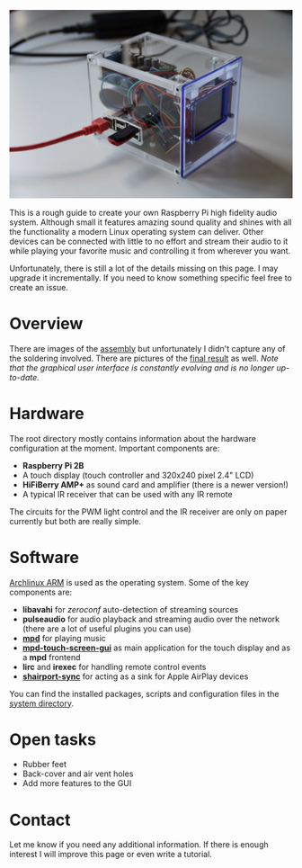 ![picture of the finished device](https://raw.githubusercontent.com/muesli4/tiny-hifi/master/images/left%20view%20(b).JPG "The finished device.")

This is a rough guide to create your own Raspberry Pi high fidelity audio system. Although small it features amazing sound quality and shines with all the functionality a modern Linux operating system can deliver. Other devices can be connected with little to no effort and stream their audio to it while playing your favorite music and controlling it from wherever you want.

Unfortunately, there is still a lot of the details missing on this page. I may upgrade it incrementally. If you need to know something specific feel free to create an issue.

# Overview

There are images of the [assembly](https://github.com/muesli4/tiny-hifi/tree/master/images/assembly) but unfortunately I didn't capture any of the soldering involved. There are pictures of the [final result](https://github.com/muesli4/tiny-hifi/tree/master/images) as well. *Note that the graphical user interface is constantly evolving and is no longer up-to-date.*

# Hardware

The root directory mostly contains information about the hardware configuration at the moment. Important components are:

* **Raspberry Pi 2B**
* A touch display (touch controller and 320x240 pixel 2.4" LCD)
* **HiFiBerry AMP+** as sound card and amplifier (there is a newer version!)
* A typical IR receiver that can be used with any IR remote

The circuits for the PWM light control and the IR receiver are only on paper currently but both are really simple.

# Software

[Archlinux ARM](https://archlinuxarm.org/) is used as the operating system. Some of the key components are:

* **libavahi** for *zeroconf* auto-detection of streaming sources
* **pulseaudio** for audio playback and streaming audio over the network (there are a lot of useful plugins you can use)
* [**mpd**](https://github.com/MusicPlayerDaemon/MPD) for playing music
* [**mpd-touch-screen-gui**](https://github.com/muesli4/mpd-touch-screen-gui) as main application for the touch display and as a **mpd** frontend
* **lirc** and **irexec** for handling remote control events
* [**shairport-sync**](https://github.com/mikebrady/shairport-sync) for acting as a sink for Apple AirPlay devices

You can find the installed packages, scripts and configuration files in the [system directory](https://github.com/muesli4/tiny-hifi/tree/master/system).

# Open tasks

* Rubber feet
* Back-cover and air vent holes
* Add more features to the GUI

# Contact

Let me know if you need any additional information. If there is enough interest I will improve this page or even write a tutorial.

